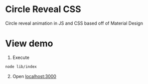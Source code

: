 # Circle Reveal CSS
Circle reveal animation in JS and CSS based off of Material Design

# View demo
1. Execute
```bash
node lib/index
```

2. Open [localhost:3000](http://localhost:3000/circle-reveal.html)